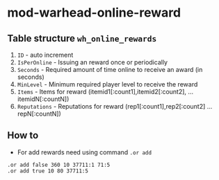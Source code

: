 # mod-warhead-online-reward

## Table structure `wh_online_rewards`
1. `ID` - auto increment
2. `IsPerOnline` - Issuing an reward once or periodically
3. `Seconds` - Required amount of time online to receive an award (in seconds)
4. `MinLevel` - Minimum required player level to receive the reward
4. `Items` - Items for reward (itemid1[:count1],itemid2[:count2], ... itemidN[:countN])
5. `Reputations` - Reputations for reward (rep1[:count1],rep2[:count2] ... repN[:countN])

## How to
- For add rewards need using command `.or add`
```
.or add false 360 10 37711:1 71:5
.or add true 10 80 37711:5
```
